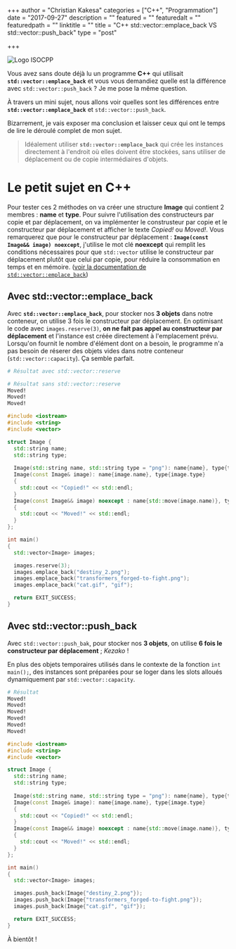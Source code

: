 +++
author = "Christian Kakesa"
categories = ["C++", "Programmation"]
date = "2017-09-27"
description = ""
featured = ""
featuredalt = ""
featuredpath = ""
linktitle = ""
title = "C++ std::vector::emplace_back VS std::vector::push_back"
type = "post"

+++

![Logo ISOCPP](/images/logo_cpp_w260.png#floatleft)

Vous avez sans doute déjà lu un programme **C++** qui utilisait **`std::vector::emplace_back`** et vous vous demandiez quelle est la différence avec `std::vector::push_back` ? Je me pose la même question.

À travers un mini sujet, nous allons voir quelles sont les différences entre **`std::vector::emplace_back`** et `std::vector::push_back`.

Bizarrement, je vais exposer ma conclusion et laisser ceux qui ont le temps de lire le déroulé complet de mon sujet.

> Idéalement utiliser **`std::vector::emplace_back`** qui crée les instances directement à l'endroit où elles doivent être stockées, sans utiliser de déplacement ou de copie intermédiaires d'objets.

# Le petit sujet en C++

Pour tester ces 2 méthodes on va créer une structure **Image** qui contient 2 membres : **name** et **type**.
Pour suivre l'utilisation des constructeurs par copie et par déplacement, on va implémenter le construsteur par copie et le constructeur par déplacement et afficher le texte *Copied!* ou *Moved!*.
Vous remarquerez que pour le constructeur par déplacement : **`Image(const Image&& image) noexcept`**, j'utilise le mot clé **noexcept** qui remplit les conditions nécessaires pour que `std::vector` utilise le constructeur par déplacement plutôt que celui par copie, pour réduire la consommation en temps et en mémoire. ([voir la documentation de `std::vector::emplace_back`](http://en.cppreference.com/w/cpp/container/vector/emplace_back))

## Avec std::vector::emplace_back

Avec **`std::vector::emplace_back`**, pour stocker nos **3 objets** dans notre conteneur, on utilise 3 fois le constructeur par déplacement.
En optimisant le code avec `images.reserve(3)`, **on ne fait pas appel au constructeur par déplacement** et l'instance est créée directement à l'emplacement prévu.
Lorsqu'on fournit le nombre d'élément dont on a besoin, le programme n'a pas besoin de réserer des objets vides dans notre conteneur (`std::vector::capacity`).
Ça semble parfait.

```bash
# Résultat avec std::vector::reserve

```

```bash
# Résultat sans std::vector::reserve
Moved!
Moved!
Moved!
```

```cpp
#include <iostream>
#include <string>
#include <vector>

struct Image {
  std::string name;
  std::string type;
  
  Image(std::string name, std::string type = "png"): name{name}, type{type} {}
  Image(const Image& image): name{image.name}, type{image.type}
  {
    std::cout << "Copied!" << std::endl;
  }
  Image(const Image&& image) noexcept : name{std::move(image.name)}, type{std::move(image.type)}
  {
    std::cout << "Moved!" << std::endl;
  }
};

int main()
{
  std::vector<Image> images;

  images.reserve(3);
  images.emplace_back("destiny_2.png");
  images.emplace_back("transformers_forged-to-fight.png");
  images.emplace_back("cat.gif", "gif");

  return EXIT_SUCCESS;
}

```

## Avec std::vector::push_back

Avec `std::vector::push_bak`, pour stocker nos **3 objets**, on utilise **6 fois le constructeur par déplacement** ; *Kezako* !

En plus des objets temporaires utilisés dans le contexte de la fonction `int main();`, des instances sont préparées pour se loger dans les slots alloués dynamiquement par `std::vector::capacity`.

```bash
# Résultat
Moved!
Moved!
Moved!
Moved!
Moved!
Moved!
```

```cpp
#include <iostream>
#include <string>
#include <vector>

struct Image {
  std::string name;
  std::string type;
  
  Image(std::string name, std::string type = "png"): name{name}, type{type} {}
  Image(const Image& image): name{image.name}, type{image.type}
  {
    std::cout << "Copied!" << std::endl;
  }
  Image(const Image&& image) noexcept : name{std::move(image.name)}, type{std::move(image.type)}
  {
    std::cout << "Moved!" << std::endl;
  }
};

int main()
{
  std::vector<Image> images;

  images.push_back(Image{"destiny_2.png"});
  images.push_back(Image{"transformers_forged-to-fight.png"});
  images.push_back(Image{"cat.gif", "gif"});

  return EXIT_SUCCESS;
}

```

À bientôt !
